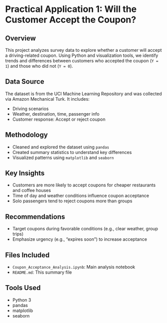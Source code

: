 # Practical Application 1: Will the Customer Accept the Coupon?

## Overview
This project analyzes survey data to explore whether a customer will accept a driving-related coupon. Using Python and visualization tools, we identify trends and differences between customers who accepted the coupon (`Y = 1`) and those who did not (`Y = 0`).

## Data Source
The dataset is from the UCI Machine Learning Repository and was collected via Amazon Mechanical Turk. It includes:
- Driving scenarios
- Weather, destination, time, passenger info
- Customer response: Accept or reject coupon

## Methodology
- Cleaned and explored the dataset using `pandas`
- Created summary statistics to understand key differences
- Visualized patterns using `matplotlib` and `seaborn`

## Key Insights
- Customers are more likely to accept coupons for cheaper restaurants and coffee houses
- Time of day and weather conditions influence coupon acceptance
- Solo passengers tend to reject coupons more than groups

## Recommendations
- Target coupons during favorable conditions (e.g., clear weather, group trips)
- Emphasize urgency (e.g., “expires soon”) to increase acceptance

## Files Included
- `Coupon_Acceptance_Analysis.ipynb`: Main analysis notebook
- `README.md`: This summary file

## Tools Used
- Python 3
- pandas
- matplotlib
- seaborn
